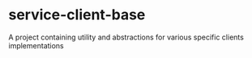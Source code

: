 # service-client-base
A project containing utility and abstractions for various specific clients implementations
